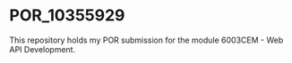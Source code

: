 # POR_10355929

This repository holds my POR submission for the module 6003CEM - Web API Development.
